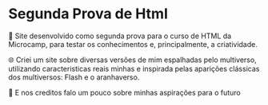 # Segunda Prova de Html
<p>📝 Site desenvolvido como segunda prova para o curso de HTML da Microcamp, para testar os conhecimentos e, principalmente, a criatividade.</p>
<p>🌐 Criei um site sobre diversas versões de mim espalhadas pelo multiverso, utilizando caracteristicas reais minhas e inspirada pelas aparições clássicas dos multiversos: Flash e o aranhaverso.</p>
<p>🤩 E nos creditos falo um pouco sobre minhas aspirações para o futuro</p>
